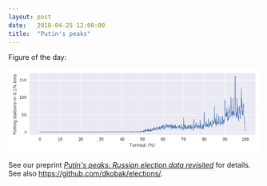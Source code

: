 ```yaml
---
layout: post
date:   2018-04-25 12:00:00
title:  "Putin's peaks"
---
```


Figure of the day:

![Putin's peaks](/img/putins-peaks.png)

See our preprint *[Putin's peaks: Russian election data revisited](https://arxiv.org/abs/1804.09495)* for details.
See also <https://github.com/dkobak/elections/>.
